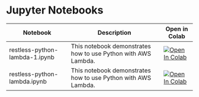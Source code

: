 # Jupyter Notebooks

| Notebook | Description | Open in Colab |
|----------|-------------|---------------|
| restless-python-lambda-1.ipynb | This notebook demonstrates how to use Python with AWS Lambda. | [![Open In Colab](https://colab.research.google.com/assets/colab-badge.svg)](https://colab.research.google.com/github/vedanta/restless-python/blob/main/restless-python-lambda-1.ipynb) |
| restless-python-lambda.ipynb | This notebook demonstrates how to use Python with AWS Lambda. | [![Open In Colab](https://colab.research.google.com/assets/colab-badge.svg)](https://colab.research.google.com/github/vedanta/restless-python/blob/main/restless-python-lambda.ipynb) |

